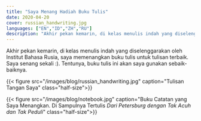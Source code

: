 ```yaml
---
title: "Saya Menang Hadiah Buku Tulis"
date: 2020-04-20
cover: russian_handwriting.jpg
languages: ["EN","ID","ZH","RU"]
description: "Akhir pekan kemarin, di kelas menulis indah yang diselenggarakan oleh Institut Bahasa Rusia, saya memenangkan..."
---
```


Akhir pekan kemarin, di kelas menulis indah yang diselenggarakan oleh Institut Bahasa Rusia, saya memenangkan buku tulis untuk tulisan terbaik. 
Saya senang sekali :). Tentunya, buku tulis ini akan saya gunakan sebaik-baiknya. 

{{< figure src="/images/blog/russian_handwriting.jpg" caption="Tulisan Tangan Saya" class="half-size">}}

{{< figure src="/images/blog/notebook.jpg" caption="Buku Catatan yang Saya Menangkan. Di Sampulnya Tertulis *Dari Petersburg dengan Tak Acuh dan Tak Peduli*" class="half-size">}}
